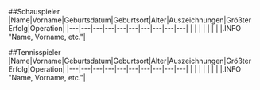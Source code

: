 ##Schauspieler
|Name|Vorname|Geburtsdatum|Geburtsort|Alter|Auszeichnungen|Größter Erfolg|Operation|
|---|---|---|---|---|---|---|---|---|---|
| | | | | | | |.INFO "Name, Vorname, etc."|

##Tennisspieler
|Name|Vorname|Geburtsdatum|Geburtsort|Alter|Auszeichnungen|Größter Erfolg|Operation|
|---|---|---|---|---|---|---|---|---|---|
| | | | | | | |.INFO "Name, Vorname, etc."|

